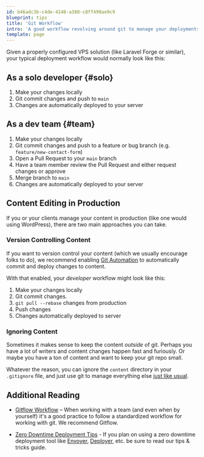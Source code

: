 ```yaml
---
id: b46adc3b-c4de-4148-a388-c8ff498ae9c9
blueprint: tips
title: 'Git Workflow'
intro: 'A good workflow revolving around git to manage your deployments is a key factor in a pain-free and efficient project.'
template: page
---
```

Given a properly configured VPS solution (like Laravel Forge or similar), your typical deployment workflow would normally look like this:

## As a solo developer {#solo}

1. Make your changes locally
2. Git commit changes and push to `main`
3. Changes are automatically deployed to your server

## As a dev team {#team}

1. Make your changes locally
2. Git commit changes and push to a feature or bug branch (e.g. `feature/new-contact-form`)
3. Open a Pull Request to your `main` branch
4. Have a team member review the Pull Request and either request changes or approve
5. Merge branch to `main`
6. Changes are automatically deployed to your server

## Content Editing in Production

If you or your clients manage your content in production (like one would using WordPress), there are two main approaches you can take.

### Version Controlling Content

If you want to version control your content (which we usually encourage folks to do), we recommend enabling [Git Automation](/git-automation) to automatically commit and deploy changes to content.

With that enabled, your _developer_ workflow might look like this:

1. Make your changes locally
2. Git commit changes.
3. `git pull --rebase` changes from production
4. Push changes
5. Changes automatically deployed to server

### Ignoring Content

Sometimes it makes sense to keep the content _outside_ of git. Perhaps you have a lot of writers and content changes happen fast and furiously. Or maybe you have a ton of content and want to keep your git repo small.

Whatever the reason, you can ignore the `content` directory in your `.gitignore` file, and just use git to manage everything else [just like usual](#team).

## Additional Reading

- [Gitflow Workflow](https://www.atlassian.com/git/tutorials/comparing-workflows/gitflow-workflow) – When working with a team (and even when by yourself) it's a good practice to follow a standardized workflow for working with git. We recommend Gitflow.

- [Zero Downtime Deployment Tips](/tips/zero-downtime-deployments#understanding-zero-downtime-deployment-file-structure) - If you plan on using a zero downtime deployment tool like [Envoyer](https://envoyer.io/), [Deployer](https://deployer.org/), etc. be sure to read our tips & tricks guide.